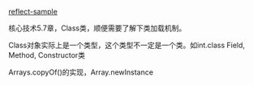 [reflect-sample](./reflect-sample.md)

核心技术5.7章，Class类，顺便需要了解下类加载机制。

 Class对象实际上是一个类型，这个类型不一定是一个类。如int.class Field, Method, Constructor类   

Arrays.copyOf\(\)的实现，Array.newInstance

